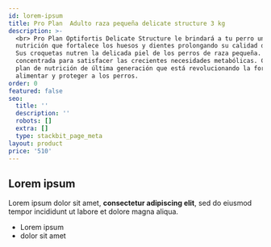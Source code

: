 ```yaml
---
id: lorem-ipsum
title: Pro Plan  Adulto raza pequeña delicate structure 3 kg
description: >-
  <br> Pro Plan Optifortis Delicate Structure le brindará a tu perro una
  nutrición que fortalece los huesos y dientes prolongando su calidad de vida.
  Sus croquetas nutren la delicada piel de los perros de raza pequeña. Nutrición
  concentrada para satisfacer las crecientes necesidades metabólicas. Conoce el
  plan de nutrición de última generación que está revolucionando la forma de
  alimentar y proteger a los perros.
order: 0
featured: false
seo:
  title: ''
  description: ''
  robots: []
  extra: []
  type: stackbit_page_meta
layout: product
price: '510'
---
```

## Lorem ipsum

Lorem ipsum dolor sit amet, **consectetur adipiscing elit**, sed do eiusmod tempor incididunt ut labore et dolore magna aliqua.

- Lorem ipsum
- dolor sit amet